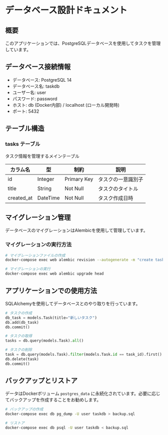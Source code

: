 # データベース設計ドキュメント

## 概要
このアプリケーションでは、PostgreSQLデータベースを使用してタスクを管理しています。

## データベース接続情報
- データベース: PostgreSQL 14
- データベース名: taskdb
- ユーザー名: user
- パスワード: password
- ホスト: db (Docker内部) / localhost (ローカル開発時)
- ポート: 5432

## テーブル構造

### tasks テーブル
タスク情報を管理するメインテーブル

| カラム名    | 型        | 制約        | 説明                    |
|------------|-----------|-------------|------------------------|
| id         | Integer   | Primary Key | タスクの一意識別子       |
| title      | String    | Not Null    | タスクのタイトル        |
| created_at | DateTime  | Not Null    | タスク作成日時          |

## マイグレーション管理
データベースのマイグレーションはAlembicを使用して管理しています。

### マイグレーションの実行方法
```bash
# マイグレーションファイルの作成
docker-compose exec web alembic revision --autogenerate -m "create tasks table"

# マイグレーションの実行
docker-compose exec web alembic upgrade head
```

## アプリケーションでの使用方法
SQLAlchemyを使用してデータベースとのやり取りを行っています。

```python
# タスクの作成
db_task = models.Task(title="新しいタスク")
db.add(db_task)
db.commit()

# タスクの取得
tasks = db.query(models.Task).all()

# タスクの削除
task = db.query(models.Task).filter(models.Task.id == task_id).first()
db.delete(task)
db.commit()
```

## バックアップとリストア
データはDockerボリューム `postgres_data` に永続化されています。必要に応じてバックアップを作成することをお勧めします。

```bash
# バックアップの作成
docker-compose exec db pg_dump -U user taskdb > backup.sql

# リストア
docker-compose exec db psql -U user taskdb < backup.sql
